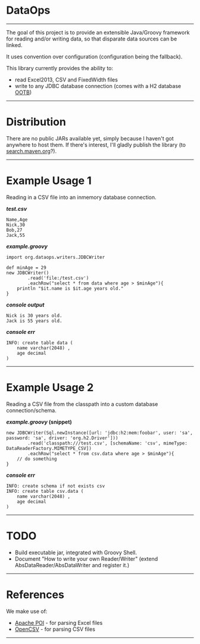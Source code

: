 # DataOps
---

The goal of this project is to provide an extensible Java/Groovy framework for reading and/or writing data, so that
disparate data sources can be linked.

It uses convention over configuration (configuration being the fallback).

This library currently provides the ability to:

- read Excel2013, CSV and FixedWidth files
- write to any JDBC database connection (comes with a H2 database [OOTB](http://en.wikipedia.org/wiki/Out_of_the_box_feature))

---

# Distribution

There are no public JARs available yet, simply because I haven't got anywhere to host them. If there's interest, I'll
gladly publish the library (to [search.maven.org](search.maven.org)?).

---

# Example Usage 1

Reading in a CSV file into an inmemory database connection.

**_test.csv_**

    Name,Age
    Nick,30
    Bob,27
    Jack,55

**_example.groovy_**

    import org.dataops.writers.JDBCWriter

    def minAge = 29
    new JDBCWriter()
            .read('file:/test.csv')
            .eachRow("select * from data where age > $minAge"){
        println "$it.name is $it.age years old."
    }

**_console output_**

    Nick is 30 years old.
    Jack is 55 years old.

**_console err_**

    INFO: create table data (
        name varchar(2048) ,
        age decimal
    )

---

# Example Usage 2

Reading a CSV file from the classpath into a custom database connection/schema.

**_example.groovy_ (snippet)**

    new JDBCWriter(Sql.newInstance([url: 'jdbc:h2:mem:foobar', user: 'sa', password: 'sa', driver: 'org.h2.Driver']))
            .read('classpath:///test.csv', [schemaName: 'csv', mimeType: DataReaderFactory.MIMETYPE_CSV])
            .eachRow("select * from csv.data where age > $minAge"){
        // do something
    }

**_console err_**

    INFO: create schema if not exists csv
    INFO: create table csv.data (
        name varchar(2048) ,
        age decimal
    )

---

# TODO

- Build executable jar, integrated with Groovy Shell.
- Document "How to write your own Reader/Writer" (extend AbsDataReader/AbsDataWriter and register it.)

---

# References

We make use of:

- [Apache POI](http://poi.apache.org/) - for parsing Excel files
- [OpenCSV](http://opencsv.sourceforge.net/) - for parsing CSV files

---